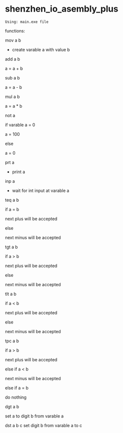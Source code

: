 # shenzhen_io_asembly_plus

```
Using: main.exe file
```
functions:

mov a b

- create varable a with value b


add a b

a = a + b


sub a b

a = a - b


mul a b

a = a * b


not a

if varable a = 0

a = 100

else

a = 0


prt a

- print a


inp a

- wait for int input at varable a


teq a b

if a = b

next plus will be accepted

else

next minus will be accepted


tgt a b

if a > b

next plus will be accepted

else

next minus will be accepted


tlt a b

if a < b

next plus will be accepted

else

next minus will be accepted


tpc a b

if a > b

next plus will be accepted

else if a < b

next minus will be accepted

else if a = b

do nothing


dgt a b

set a to digit b from varable a


dst a b c
set digit b from varable a to c
